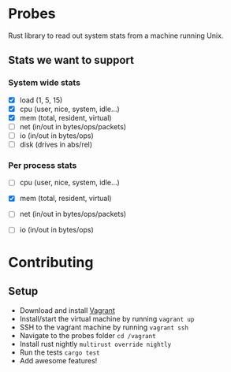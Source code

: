 # Probes

Rust library to read out system stats from a machine running Unix.

## Stats we want to support

### System wide stats

* [x] load (1, 5, 15)
* [x] cpu (user, nice, system, idle...)
* [x] mem (total, resident, virtual)
* [ ] net (in/out in bytes/ops/packets)
* [ ] io (in/out in bytes/ops)
* [ ] disk (drives in abs/rel)

### Per process stats

* [ ] cpu (user, nice, system, idle...)
* [x] mem (total, resident, virtual)
* [ ] net (in/out in bytes/ops/packets)
* [ ] io (in/out in bytes/ops)


# Contributing

## Setup

* Download and install [Vagrant](https://www.vagrantup.com/)
* Install/start the virtual machine by running `vagrant up`
* SSH to the vagrant machine by running `vagrant ssh`
* Navigate to the probes folder `cd /vagrant`
* Install rust nightly `multirust override nightly`
* Run the tests `cargo test`
* Add awesome features!
